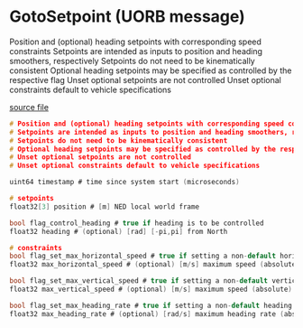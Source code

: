 # GotoSetpoint (UORB message)

Position and (optional) heading setpoints with corresponding speed constraints
Setpoints are intended as inputs to position and heading smoothers, respectively
Setpoints do not need to be kinematically consistent
Optional heading setpoints may be specified as controlled by the respective flag
Unset optional setpoints are not controlled
Unset optional constraints default to vehicle specifications

[source file](https://github.com/PX4/PX4-Autopilot/blob/release/1.15/msg/GotoSetpoint.msg)

```c
# Position and (optional) heading setpoints with corresponding speed constraints
# Setpoints are intended as inputs to position and heading smoothers, respectively
# Setpoints do not need to be kinematically consistent
# Optional heading setpoints may be specified as controlled by the respective flag
# Unset optional setpoints are not controlled
# Unset optional constraints default to vehicle specifications

uint64 timestamp # time since system start (microseconds)

# setpoints
float32[3] position # [m] NED local world frame

bool flag_control_heading # true if heading is to be controlled
float32 heading # (optional) [rad] [-pi,pi] from North

# constraints
bool flag_set_max_horizontal_speed # true if setting a non-default horizontal speed limit
float32 max_horizontal_speed # (optional) [m/s] maximum speed (absolute) in the NE-plane

bool flag_set_max_vertical_speed # true if setting a non-default vertical speed limit
float32 max_vertical_speed # (optional) [m/s] maximum speed (absolute) in the D-axis

bool flag_set_max_heading_rate # true if setting a non-default heading rate limit
float32 max_heading_rate # (optional) [rad/s] maximum heading rate (absolute)

```
